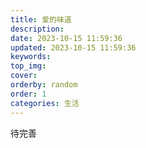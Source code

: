 ```yaml
---
title: 爱的味道
description: 
date: 2023-10-15 11:59:36
updated: 2023-10-15 11:59:36
keywords: 
top_img: 
cover: 
orderby: random
order: 1
categories: 生活
---
```



待完善
